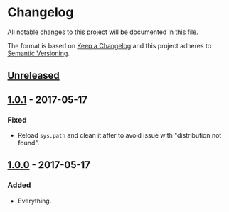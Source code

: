# Changelog
All notable changes to this project will be documented in this file.

The format is based on [Keep a Changelog](http://keepachangelog.com/en/1.0.0/)
and this project adheres to [Semantic Versioning](http://semver.org/spec/v2.0.0.html).

## [Unreleased]

## [1.0.1] - 2017-05-17
### Fixed
- Reload `sys.path` and clean it after to avoid issue with "distribution not found".

## [1.0.0] - 2017-05-17
### Added
- Everything.

[Unreleased]: https://gitlab.com/NicolasKAROLAK/pipis/compare/v1.0.1...HEAD
[1.0.1]: https://gitlab.com/NicolasKAROLAK/pipis/compare/v1.0.0...v1.0.1
[1.0.0]: https://gitlab.com/NicolasKAROLAK/pipis/compare/0c3cc746...v1.0.0
